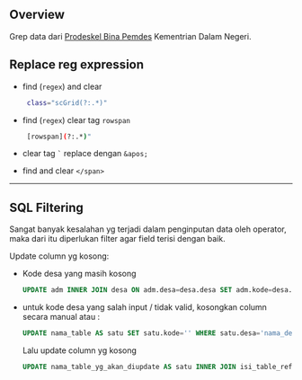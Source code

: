 Overview
--
Grep data dari [Prodeskel Bina Pemdes](http://prodeskel.binapemdes.kemendagri.go.id/mpublik/) Kementrian Dalam Negeri.


Replace reg expression
-

- find (`regex`) and clear 
  ```sh
   class="scGrid(?:.*)"
  ```

- find (`regex`) clear tag `rowspan`

  ```sh
   [rowspan](?:.*)"
   ```

- clear tag `` ` `` replace dengan `&apos;
`
- find and clear `</span>`
---

SQL Filtering
-

Sangat banyak kesalahan yg terjadi dalam penginputan data oleh operator, maka dari itu diperlukan filter agar field terisi dengan baik.


Update column yg kosong:
- Kode desa yang masih kosong
  ```sql
  UPDATE adm INNER JOIN desa ON adm.desa=desa.desa SET adm.kode=desa.kode
  ```
- untuk kode desa yang salah input / tidak valid, kosongkan column secara manual atau :
  ```sql
  UPDATE nama_table AS satu SET satu.kode='' WHERE satu.desa='nama_desa'
  ```
  Lalu update column yg kosong
  ```sql
  UPDATE nama_table_yg_akan_diupdate AS satu INNER JOIN isi_table_referensi AS dua ON satu.desa=dua.desa AND satu.kec=dua.kec SET satu.kode=dua.kode WHERE satu.kode =''
  ```

